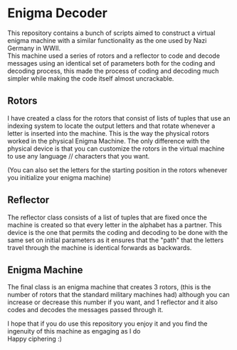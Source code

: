 # Enigma Decoder

This repository contains a bunch of scripts aimed to construct a virtual enigma machine with a similar functionality as the one used by Nazi Germany in WWII.  
This machine used a series of rotors and a reflector to code and decode messages using an identical set of parameters both for the coding and decoding process, this made the process of coding and decoding much simpler while making the code itself almost uncrackable.

## Rotors

I have created a class for the rotors that consist of lists of tuples that use an indexing system to locate the output letters and that rotate whenever a letter is inserted into the machine. This is the way the physical rotors worked in the physical Enigma Machine.
The only difference with the physical device is that you can customize the rotors in the virtual machine to use any language // characters that you want.

(You can also set the letters for the starting position in the rotors whenever you initialize your enigma machine)

## Reflector

The reflector class consists of a list of tuples that are fixed once the machine is created so that every letter in the alphabet has a partner. This device is the one that permits the coding and decoding to be done with the same set on initial parameters as it ensures that the "path" that the letters travel through the machine is identical forwards as backwards.

## Enigma Machine

The final class is an enigma machine that creates 3 rotors, (this is the number of rotors that the standard military machines had) although you can increase or decrease this number if you want, and 1 reflector and it also codes and decodes the messages passed through it.

I hope that if  you do use this repository you enjoy it and you find the ingenuity of this machine as engaging as I do  
Happy ciphering :) 
